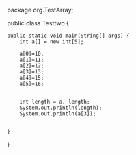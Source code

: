 package org.TestArray;

public class Testtwo {
	
	public static void main(String[] args) {
		int a[] = new int[5];
		
		a[0]=10;
		a[1]=11;
		a[2]=12;
		a[3]=13;
		a[4]=15;
		a[5]=16;
		
		
		int length = a. length;
		System.out.println(length);
		System.out.println(a[3]);
		
		
	}

}

